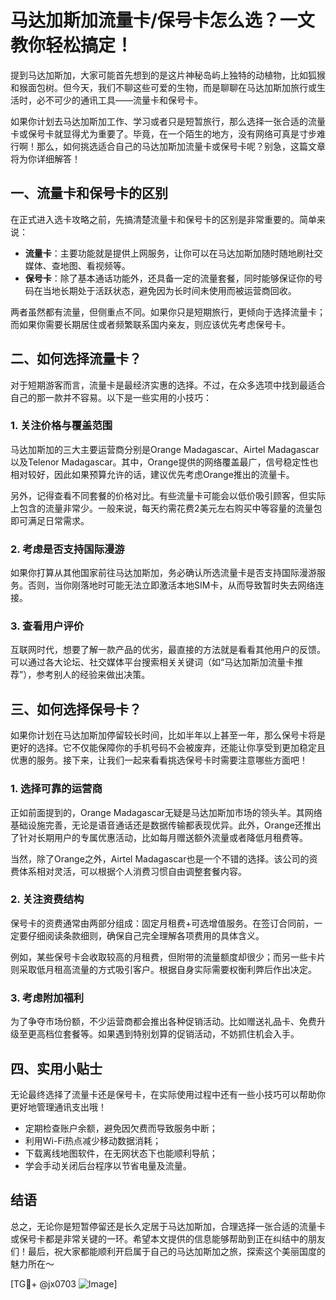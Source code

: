 # 马达加斯加流量卡/保号卡怎么选？一文教你轻松搞定！

提到马达加斯加，大家可能首先想到的是这片神秘岛屿上独特的动植物，比如狐猴和猴面包树。但今天，我们不聊这些可爱的生物，而是聊聊在马达加斯加旅行或生活时，必不可少的通讯工具——流量卡和保号卡。

如果你计划去马达加斯加工作、学习或者只是短暂旅行，那么选择一张合适的流量卡或保号卡就显得尤为重要了。毕竟，在一个陌生的地方，没有网络可真是寸步难行啊！那么，如何挑选适合自己的马达加斯加流量卡或保号卡呢？别急，这篇文章将为你详细解答！

## 一、流量卡和保号卡的区别

在正式进入选卡攻略之前，先搞清楚流量卡和保号卡的区别是非常重要的。简单来说：

- **流量卡**：主要功能就是提供上网服务，让你可以在马达加斯加随时随地刷社交媒体、查地图、看视频等。
- **保号卡**：除了基本通话功能外，还具备一定的流量套餐，同时能够保证你的号码在当地长期处于活跃状态，避免因为长时间未使用而被运营商回收。

两者虽然都有流量，但侧重点不同。如果你只是短期旅行，更倾向于选择流量卡；而如果你需要长期居住或者频繁联系国内亲友，则应该优先考虑保号卡。

## 二、如何选择流量卡？

对于短期游客而言，流量卡是最经济实惠的选择。不过，在众多选项中找到最适合自己的那一款并不容易。以下是一些实用的小技巧：

### 1. 关注价格与覆盖范围

马达加斯加的三大主要运营商分别是Orange Madagascar、Airtel Madagascar以及Telenor Madagascar。其中，Orange提供的网络覆盖最广，信号稳定性也相对较好，因此如果预算允许的话，建议优先考虑Orange推出的流量卡。

另外，记得查看不同套餐的价格对比。有些流量卡可能会以低价吸引顾客，但实际上包含的流量非常少。一般来说，每天约需花费2美元左右购买中等容量的流量包即可满足日常需求。

### 2. 考虑是否支持国际漫游

如果你打算从其他国家前往马达加斯加，务必确认所选流量卡是否支持国际漫游服务。否则，当你刚落地时可能无法立即激活本地SIM卡，从而导致暂时失去网络连接。

### 3. 查看用户评价

互联网时代，想要了解一款产品的优劣，最直接的方法就是看看其他用户的反馈。可以通过各大论坛、社交媒体平台搜索相关关键词（如“马达加斯加流量卡推荐”），参考别人的经验来做出决策。

## 三、如何选择保号卡？

如果你计划在马达加斯加停留较长时间，比如半年以上甚至一年，那么保号卡将是更好的选择。它不仅能保障你的手机号码不会被废弃，还能让你享受到更加稳定且优惠的服务。接下来，让我们一起来看看挑选保号卡时需要注意哪些方面吧！

### 1. 选择可靠的运营商

正如前面提到的，Orange Madagascar无疑是马达加斯加市场的领头羊。其网络基础设施完善，无论是语音通话还是数据传输都表现优异。此外，Orange还推出了针对长期用户的专属优惠活动，比如每月赠送额外流量或者降低月租费等。

当然，除了Orange之外，Airtel Madagascar也是一个不错的选择。该公司的资费体系相对灵活，可以根据个人消费习惯自由调整套餐内容。

### 2. 关注资费结构

保号卡的资费通常由两部分组成：固定月租费+可选增值服务。在签订合同前，一定要仔细阅读条款细则，确保自己完全理解各项费用的具体含义。

例如，某些保号卡会收取较高的月租费，但附带的流量额度却很少；而另一些卡片则采取低月租高流量的方式吸引客户。根据自身实际需要权衡利弊后作出决定。

### 3. 考虑附加福利

为了争夺市场份额，不少运营商都会推出各种促销活动。比如赠送礼品卡、免费升级至更高档位套餐等。如果遇到特别划算的促销活动，不妨抓住机会入手。

## 四、实用小贴士

无论最终选择了流量卡还是保号卡，在实际使用过程中还有一些小技巧可以帮助你更好地管理通讯支出哦！

- 定期检查账户余额，避免因欠费而导致服务中断；
- 利用Wi-Fi热点减少移动数据消耗；
- 下载离线地图软件，在无网状态下也能顺利导航；
- 学会手动关闭后台程序以节省电量及流量。

## 结语

总之，无论你是短暂停留还是长久定居于马达加斯加，合理选择一张合适的流量卡或保号卡都是非常关键的一环。希望本文提供的信息能够帮助到正在纠结中的朋友们！最后，祝大家都能顺利开启属于自己的马达加斯加之旅，探索这个美丽国度的魅力所在～

[TG💪+ @jx0703 ![Image](https://github.com/user-attachments/assets/dbca1d08-cadb-493c-b0ec-ad6f7a83f270)]